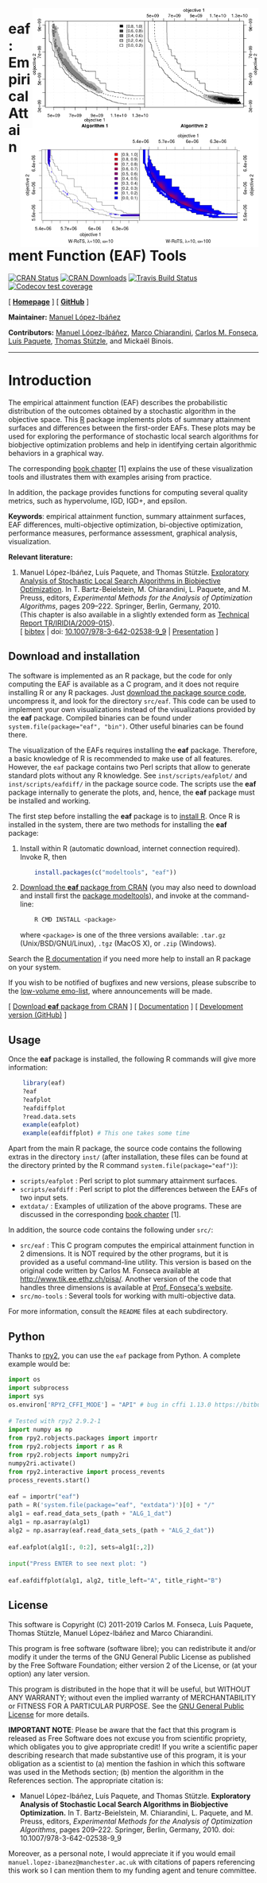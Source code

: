 <img src="man/figures/ALG_1_dat-ALG_2_dat.png" width="455" height="242" alt= "EAF
   differences between two bi-objective optimizers" title= "EAF differences
   between two bi-objective optimizers" style= "border:0; align:right; float:right;"/>
<img src="man/figures/eafdiff-color.png" width="480"
   height="240" alt="EAF differences between two variants of W-RoTS (color)"
   title="EAF differences between two variants of W-RoTS (color)"
   style="border:0; align:right; float:right; clear:right"/>
   
**eaf**: Empirical Attainment Function (EAF) Tools
================================================================

<!-- badges: start -->
[![CRAN Status](https://www.r-pkg.org/badges/version-last-release/eaf)](https://cran.r-project.org/package=eaf) [![CRAN Downloads](https://cranlogs.r-pkg.org/badges/grand-total/eaf)](https://CRAN.R-project.org/package=eaf) [![Travis Build
Status](https://travis-ci.org/MLopez-Ibanez/eaf.svg?branch=master)](https://travis-ci.org/MLopez-Ibanez/eaf)
[![Codecov test coverage](https://codecov.io/gh/MLopez-Ibanez/eaf/branch/master/graph/badge.svg)](https://codecov.io/gh/MLopez-Ibanez/eaf?branch=master)
<!-- badges: end -->

[ [**Homepage**](http://lopez-ibanez.eu/eaftools) ]  [ [**GitHub**](https://github.com/MLopez-Ibanez/eaf) ]

**Maintainer:** [Manuel López-Ibáñez](http://lopez-ibanez.eu)

**Contributors:**
    [Manuel López-Ibáñez](http://lopez-ibanez.eu),
    [Marco Chiarandini](http://www.imada.sdu.dk/~marco),
    [Carlos M. Fonseca](http://eden.dei.uc.pt/~cmfonsec),
    [Luís Paquete](http://eden.dei.uc.pt/~paquete),
    [Thomas Stützle](http://iridia.ulb.ac.be/~stuetzle),
    and Mickaël Binois.
    
---------------------------------------

Introduction
============

The empirical attainment function (EAF) describes the probabilistic
distribution of the outcomes obtained by a stochastic algorithm in the
objective space. This [R](https://www.R-project.org/) package implements plots
of summary attainment surfaces and differences between the first-order
EAFs. These plots may be used for exploring the performance of stochastic local
search algorithms for biobjective optimization problems and help in identifying
certain algorithmic behaviors in a graphical way.

The corresponding [book chapter](#LopPaqStu09emaa) [1] explains the use of
these visualization tools and illustrates them with examples arising from
practice.

In addition, the package provides functions for computing several quality metrics, such as hypervolume, IGD, IGD+, and epsilon.

**Keywords**: empirical attainment function, summary attainment surfaces, EAF
differences, multi-objective optimization, bi-objective optimization,
performance measures, performance assessment, graphical analysis,
visualization.

**Relevant literature:**

 1. <a name="LopPaqStu09emaa"/>Manuel López-Ibáñez, Luís Paquete, and Thomas Stützle. [Exploratory Analysis of Stochastic Local Search Algorithms in Biobjective Optimization](https://doi.org/10.1007/978-3-642-02538-9_9). In T. Bartz-Beielstein, M. Chiarandini, L. Paquete, and M. Preuss, editors, *Experimental Methods for the Analysis of Optimization Algorithms*, pages 209–222. Springer, Berlin, Germany, 2010.<br>
    (This chapter is also available in a slightly extended form as [Technical Report TR/IRIDIA/2009-015](http://iridia.ulb.ac.be/IridiaTrSeries/IridiaTr2009-015r001.pdf)).<br>
    [ [bibtex](http://lopez-ibanez.eu/LopezIbanez_bib.html#LopPaqStu09emaa) |
    doi: [10.1007/978-3-642-02538-9_9](https://doi.org/10.1007/978-3-642-02538-9_9)
    | [Presentation](http://lopez-ibanez.eu/doc/gecco2010moworkshop.pdf) ]


Download and installation
-------------------------

The software is implemented as an R package, but the code for only computing
the EAF is available as a C program, and it does not require installing R or
any R packages. Just [download the package source
code](https://cran.r-project.org/package=eaf), uncompress it, and look for the
directory `src/eaf`. This code can be used to implement your own visualizations
instead of the visualizations provided by the **eaf** package. Compiled binaries
can be found under `system.file(package="eaf", "bin")`. Other useful
binaries can be found there.

The visualization of the EAFs requires installing the **eaf** package. Therefore,
a basic knowledge of R is recommended to make use of all features. However, the
`eaf` package contains two Perl scripts that allow to generate standard plots
without any R knowledge. See `inst/scripts/eafplot/` and
`inst/scripts/eafdiff/` in the package source code. The scripts use the **eaf** package internally to generate the plots, and, hence, the **eaf** package must be installed and working.

The first step before installing the **eaf** package is to [install R](https://cran.r-project.org/). Once R is installed in the system, there are two methods for installing the **eaf** package:

 1. Install within R (automatic download, internet connection required). Invoke
    R, then
    
    ```r
        install.packages(c("modeltools", "eaf"))
    ```
    
 2. [Download the **eaf** package from CRAN](https://cran.r-project.org/package=eaf) (you may also need to download and install
    first the [package modeltools](https://cran.r-project.org/package=modeltools)), and invoke at the command-line:
    
    ```bash
        R CMD INSTALL <package>
    ```
    where `<package>` is one of the three versions available: `.tar.gz` (Unix/BSD/GNU/Linux), `.tgz` (MacOS X), or `.zip` (Windows).

Search the [R documentation](https://cran.r-project.org/faqs.html) if you need more help to install an R package on your system.

If you wish to be notified of bugfixes and new versions, please subscribe to the [low-volume emo-list](https://lists.dei.uc.pt/mailman/listinfo/emo-list), where announcements will be made.

[ [Download **eaf** package from CRAN](https://cran.r-project.org/package=eaf) ]  [ [Documentation](http://lopez-ibanez.eu/eaftools) ]  [ [Development version (GitHub)](https://github.com/MLopez-Ibanez/eaf) ]


Usage
-----

Once the **eaf** package is installed, the following R commands will give more information:
```r
    library(eaf)
    ?eaf
    ?eafplot
    ?eafdiffplot
    ?read.data.sets
    example(eafplot)
    example(eafdiffplot) # This one takes some time
```

Apart from the main R package, the source code contains the following extras in
the directory `inst/` (after installation, these files can be found at the
directory printed by the R command `system.file(package="eaf")`):

 * `scripts/eafplot` : Perl script to plot summary attainment surfaces.
 * `scripts/eafdiff` : Perl script to plot the differences between the EAFs of two input sets.
 * `extdata/` : Examples of utilization of the above programs. These are discussed in the corresponding [book chapter](#LopPaqStu09emaa) [1].

In addition, the source code contains the following under `src/`:
 * `src/eaf` : This C program computes the empirical attainment function in 2 dimensions. It is NOT required by the other programs, but it is provided as a useful command-line utility. This version is based on the original code written by Carlos M. Fonseca available at http://www.tik.ee.ethz.ch/pisa/. Another version of the code that handles three dimensions is available at [Prof. Fonseca's website](http://eden.dei.uc.pt/~cmfonsec/software.html#aft).
 * `src/mo-tools` : Several tools for working with multi-objective data.
 
For more information, consult the `README` files at each subdirectory.


Python
------

Thanks to [rpy2](https://rpy2.github.io/doc/latest/html/index.html), you can
use the `eaf` package from Python. A complete example would be:

```python
import os
import subprocess
import sys
os.environ['RPY2_CFFI_MODE'] = "API" # bug in cffi 1.13.0 https://bitbucket.org/rpy2/rpy2/issues/591/runtimeerror-found-a-situation-in-which-we

# Tested with rpy2 2.9.2-1
import numpy as np
from rpy2.robjects.packages import importr
from rpy2.robjects import r as R
from rpy2.robjects import numpy2ri
numpy2ri.activate()
from rpy2.interactive import process_revents
process_revents.start()

eaf = importr("eaf")
path = R('system.file(package="eaf", "extdata")')[0] + "/"
alg1 = eaf.read_data_sets_(path + "ALG_1_dat")
alg1 = np.asarray(alg1)
alg2 = np.asarray(eaf.read_data_sets_(path + "ALG_2_dat"))

eaf.eafplot(alg1[:, 0:2], sets=alg1[:,2])

input("Press ENTER to see next plot: ")

eaf.eafdiffplot(alg1, alg2, title_left="A", title_right="B")
```

License
--------

This software is Copyright (C) 2011-2019 Carlos M. Fonseca, Luís Paquete, Thomas
Stützle, Manuel López-Ibáñez and Marco Chiarandini.

This program is free software (software libre); you can redistribute it and/or
modify it under the terms of the GNU General Public License as published by the
Free Software Foundation; either version 2 of the License, or (at your option)
any later version.

This program is distributed in the hope that it will be useful, but WITHOUT ANY
WARRANTY; without even the implied warranty of MERCHANTABILITY or FITNESS FOR A
PARTICULAR PURPOSE. See the [GNU General Public License](http://www.gnu.org/licenses/gpl.html) for more details.

**IMPORTANT NOTE**: Please be aware that the fact that this program is released
as Free Software does not excuse you from scientific propriety, which obligates
you to give appropriate credit! If you write a scientific paper describing
research that made substantive use of this program, it is your obligation as a
scientist to (a) mention the fashion in which this software was used in the
Methods section; (b) mention the algorithm in the References section. The
appropriate citation is:

 * Manuel López-Ibáñez, Luís Paquete, and Thomas Stützle. **Exploratory Analysis of Stochastic Local Search Algorithms in Biobjective Optimization.** In T. Bartz-Beielstein, M. Chiarandini, L. Paquete, and M. Preuss, editors, *Experimental Methods for the Analysis of Optimization Algorithms*, pages 209–222. Springer, Berlin, Germany, 2010.  doi: 10.1007/978-3-642-02538-9_9

Moreover, as a personal note, I would appreciate it if you would email
`manuel.lopez-ibanez@manchester.ac.uk` with citations of papers referencing
this work so I can mention them to my funding agent and tenure committee.
